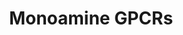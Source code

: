 ---
annotations:
- type: Pathway Ontology
  value: G protein mediated signaling pathway
authors:
- MaintBot
- Khanspers
- Egonw
- Mkutmon
- AdoBioInfo
- Eweitz
description: 'G protein–coupled receptors (GPCRs) which are also known as seven-(pass)-transmembrane
  domain receptors, 7TM receptors, heptahelical receptors, serpentine receptor, and
  G protein–linked receptors (GPLR), constitute a large protein family of receptors
  that detect molecules outside the cell and activate internal signal transduction
  pathways and, ultimately, cellular responses. Coupling with G proteins, they are
  called seven-transmembrane receptors because they pass through the cell membrane
  seven times. Source: [https://en.wikipedia.org/wiki/G_protein–coupled_receptor Wikipedia]   Monoamine
  GPCRs are Rhodopsin-like GPCRs that bind to monoamine neurotransmitters. [https://en.wikipedia.org/wiki/Monoamine_neurotransmitter
  Monoamine neurotransmitters]'
last-edited: 2021-05-27
organisms:
- Danio rerio
redirect_from:
- /index.php/Pathway:WP1389
- /instance/WP1389
schema-jsonld:
- '@context': https://schema.org/
  '@id': https://wikipathways.github.io/pathways/WP1389.html
  '@type': Dataset
  creator:
    '@type': Organization
    name: WikiPathways
  description: 'G protein–coupled receptors (GPCRs) which are also known as seven-(pass)-transmembrane
    domain receptors, 7TM receptors, heptahelical receptors, serpentine receptor,
    and G protein–linked receptors (GPLR), constitute a large protein family of receptors
    that detect molecules outside the cell and activate internal signal transduction
    pathways and, ultimately, cellular responses. Coupling with G proteins, they are
    called seven-transmembrane receptors because they pass through the cell membrane
    seven times. Source: [https://en.wikipedia.org/wiki/G_protein–coupled_receptor
    Wikipedia]   Monoamine GPCRs are Rhodopsin-like GPCRs that bind to monoamine neurotransmitters.
    [https://en.wikipedia.org/wiki/Monoamine_neurotransmitter Monoamine neurotransmitters]'
  keywords:
  - htr5b
  - htr5a
  - adra1d
  - htr7
  - htr1e
  - drd4
  - chrm5a
  - adra2b
  - Dopamine
  - adra1a
  - chrm3b
  - adrb1
  - drd2
  - hrh2
  - adra1b
  - htr6
  - chrm4a
  - drd3
  - adra2a
  - Epinephrine
  - htr2a
  - Muscarine
  - htr2c
  - adra2c
  - Norepinephrine
  - chrm2a
  - 'Acetylcholine '
  - Histamine
  - Serotonin
  - drd1
  - chrm3
  - drd5
  - adrb3a
  - htr1d
  - adrb2
  - htr1b
  - hrh1
  - htr1aa
  - htr4
  - htr1f
  - htr2b
  license: CC0
  name: Monoamine GPCRs
seo: CreativeWork
title: Monoamine GPCRs
wpid: WP1389
---